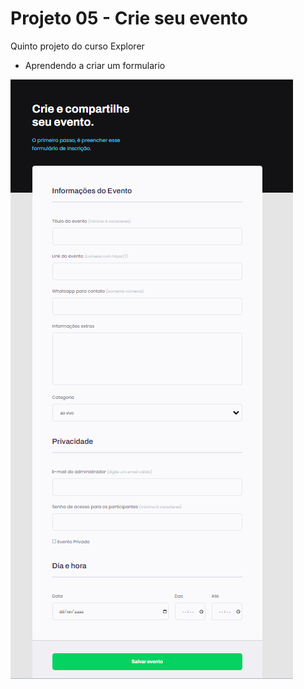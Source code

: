 # Projeto 05 - Crie seu evento
Quinto projeto do curso Explorer 




- Aprendendo a criar um formulario

![](imagens/screenshot.png)